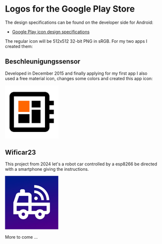 # Logos for the Google Play Store

The design specifications can be found on the developer side for Android:

- [Google Play icon design specifications](https://developer.android.com/distribute/google-play/resources/icon-design-specifications)

The regular icon will be 512x512 32-bit PNG in sRGB. For my two apps I created them:

## Beschleunigungssensor

Developed in December 2015 and finally applying for my first app I also used a free material icon, changes some colors and created this app icon:

<img src="beschleunigung_logo2015.png" width=35%>

## Wificar23

This project from 2024 let's a robot car controlled by a esp8266 be directed with a smartphone giving the instructions.

<img src="../wificar24/Wificar24_512.jpg" width=35%>

More to come ...
